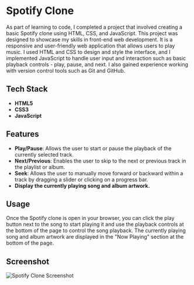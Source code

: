# Spotify Clone

As part of learning to code, I completed a project that involved creating a basic Spotify clone using HTML, CSS, and JavaScript. This project was designed to showcase my skills in front-end web development. It is a responsive and user-friendly web application that allows users to play music. I used HTML and CSS to design and style the interface, and I implemented JavaScript to handle user input and interaction such as basic playback controls - play, pause, and next. I also gained experience working with version control tools such as Git and GitHub.

## Tech Stack
- **HTML5**
- **CSS3**
- **JavaScript**

## Features
- **Play/Pause**: Allows the user to start or pause the playback of the currently selected track.
- **Next/Previous**: Enables the user to skip to the next or previous track in the playlist or album.
- **Seek**: Allows the user to manually move forward or backward within a track by dragging a slider or clicking on a progress bar.
- **Display the currently playing song and album artwork.**

## Usage
Once the Spotify clone is open in your browser, you can click the play button next to the song to start playing it and use the playback controls at the bottom of the page to control the song playback. The currently playing song and album artwork are displayed in the "Now Playing" section at the bottom of the page.

## Screenshot
![Spotify Clone Screenshot](Screenshot%202025-04-01%20231738.png)

